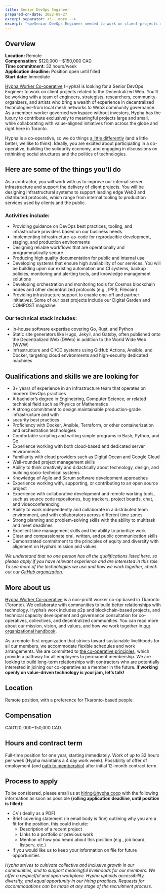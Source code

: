```yaml
---
title: Senior DevOps Engineer 
prepared-on-date: 2022-09-27
excerpt_separator: <!-- more -->
excerpt: "<p>Senior DevOps Engineer needed to work on client projects related to the Decentralized Web.</p>"
---
```


## Overview

<b>Location:</b> Remote<br/>
<b>Compensation:</b> $120,000 - $150,000 CAD<br/>
<b>Time commitment:</b> 32 hours/week<br/>
<b>Application deadline:</b> Position open until filled<br/>
<b>Start date:</b> Immediate<br/>

<a href='https://hypha.coop'>Hypha Worker Co-operative</a> (Hypha) is looking for a Senior DevOps Engineer to work on
client projects related to the Decentralized Web. You’ll be working with a team of engineers, strategists, researchers, community-organizers, and artists who bring a wealth of experience in decentralized technologies–from local mesh networks to Web3 community governance. As a member-worker governed workspace without investors, Hypha has the luxury to contribute exclusively to meaningful projects large and small, while collaborating with value-aligned initiatives from across the globe and right here in Toronto.

Hypha is a co-operative, so we do things <a href="https://hypha.coop/dripline/how-we-co-operate/">a little differently</a> (and a little better, we like to think). Ideally, you are excited about participating in a co-operative, building the solidarity economy, and engaging in discussions on rethinking social structures and the politics of technologies.

## Here are some of the things you’ll do

As a contractor, you will work with us to improve our internal server infrastructure and support the delivery of client projects. You will be designing infrastructural systems to support leading edge Web3 and distributed protocols, which range from internal tooling to production services used by clients and the public.

### Activities include:

<ul>
<li>Providing guidance on DevOps best practices, tooling, and infrastructure providers based on our business needs</li>
<li>Implementing infrastructure-as-code for reproducible development, staging, and production environments</li>
<li>Designing reliable workflows that are operationally and programmatically secure</li>
<li>Producing high quality documentation for public and internal use</li>
<li>Developing systems that ensure high availability of our services. You will be building upon our existing automation and CI systems, backup policies, monitoring and alerting tools, and knowledge management solutions</li>
<li>Developing orchestration and monitoring tools for Cosmos blockchain nodes and other decentralized protocols (e.g., IPFS, Filecoin)</li>
<li>Providing infrastructure support to enable one-off and partner initiatives. Some of our past projects include our Digital Garden and COMPOST magazine</li>
</ul>

### Our technical stack includes: 

<ul>
<li>In-house software expertise covering Go, Rust, and Python</li>
<li>Static site generators like Hugo, Jekyll, and Gatsby, often published onto the Decentralized Web (DWeb) in addition to the World Wide Web (WWW)</li>
<li>Infrastructure and CI/CD systems using GitHub Actions, Ansible, and Docker, targeting cloud environments and high-security dedicated machines</li>
</ul>

## Qualifications and skills we are looking for

<ul>
<li>3+ years of experience in an infrastructure team that operates on modern DevOps practices</li>
<li>A bachelor’s degree in Engineering, Computer Science, or related technical field such as Physics or Mathematics</li>
<li>A strong commitment to design maintainable production-grade infrastructure and with</li>
<li>security best practices</li>
<li>Proficiency with Docker, Ansible, Terraform, or other containerization and orchestration technologies</li>
<li>Comfortable scripting and writing simple programs in Bash, Python, and Go</li>
<li>Experience working with both cloud-based and dedicated server environments</li>
<li>Familiarity with cloud providers such as Digital Ocean and Google Cloud</li>
<li>Well-rounded project management skills</li>
<li>Ability to think creatively and didactically about technology, design, and building socio-technical systems</li>
<li>Knowledge of Agile and Scrum software development approaches</li>
<li>Experience working with, supporting, or contributing to an open source project</li>
<li>Experience with collaborative development and remote working tools, such as source code repositories, bug trackers, project boards, chat, and videoconferencing</li>
<li>Ability to work independently and collaborate in a distributed team environment, and with collaborators across different time zones</li>
<li>Strong planning and problem-solving skills with the ability to multitask and meet deadlines</li>
<li>Excellent time management skills and the ability to prioritize work</li>
<li>Clear and compassionate oral, written, and public communication skills</li>
<li>Demonstrated commitment to the principles of equity and diversity with alignment on Hypha’s mission and values</li>
</ul>

<em>We understand that no one person has all the qualifications listed here, so please apply if you have relevant experience and are interested in this role. To see more of the technologies we use and how we work together, check out our <a href="https://github.com/hyphacoop">GitHub organization</a>.</em>

## More about us

<a href="https://hypha.coop/">Hypha Worker Co-operative</a> is a non-profit worker co-op based in Tkaronto (Toronto). We collaborate with communities to build better relationships with technology. Hypha’s work includes p2p and blockchain-based projects, and technical capacity development and governance consultation for co-operatives, collectives, and decentralized communities. You can read more about our mission, vision, and values, and how we work together in <a href="https://handbook.hypha.coop/">our organizational handbook</a>. 

As a remote-first organization that strives toward sustainable livelihoods for all our members, we accommodate flexible schedules and work arrangements. We are committed to <a href="https://www.ica.coop/en/cooperatives/cooperative-identity">the co-operative principles</a>, which provide a pathway for all employees to permanent membership. We are looking to build long-term relationships with contractors who are potentially interested in joining our co-operative as a member in the future. <b>If working openly on value-driven technology is your jam, let’s talk!</b>

## Location

Remote position, with a preference for Tkaronto-based people.

## Compensation

CAD$120,000-$150,000 CAD.

## Hours and contract term

Full-time position for one year, starting immediately. Work of up to 32 hours per week (Hypha maintains a 4 day work week). Possibility of offer of employment (and <a href="https://handbook.hypha.coop/bylaws.html#2-membership">path to membership</a>) after initial 12-month contract term.

## Process to apply

To be considered, please email us at <a href="mailto:hyiring@hypha.coop">hiring@hypha.coop</a> with the following information as soon as possible <b>(rolling application deadline, until position is filled)</b>:

* CV (ideally as a PDF)
* Brief covering statement (in email body is fine) outlining why you are a fit for the position, this could include:
    * Description of a recent project
    * Links to a portfolio or previous work
    * Mention of how you heard about this position (e.g., job board, listserv, etc.)
* If you would like us to keep your information on file for future opportunities

<em>Hypha strives to cultivate collective and inclusive growth in our communities, and to support meaningful livelihoods for our members. We offer a respectful and open workplace. Hypha upholds accessibility, diversity, and equal opportunity in our hiring practices. Requests for accommodations can be made at any stage of the recruitment process.</em>